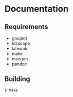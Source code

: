 # Documentation

## Requirements
* gnuplot
* inkscape
* latexmk
* make
* mscgen
* pandoc

## Building

    $ make


